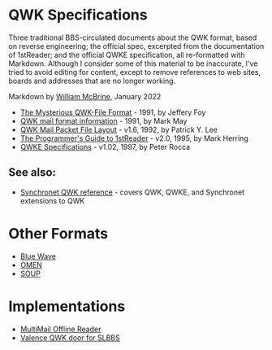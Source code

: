 QWK Specifications
==================

Three traditional BBS-circulated documents about the QWK format, based on
reverse engineering; the official spec, excerpted from the documentation
of 1stReader; and the official QWKE specification, all re-formatted with
Markdown. Although I consider some of this material to be inaccurate,
I've tried to avoid editing for content, except to remove references to
web sites, boards and addresses that are no longer working.

Markdown by [William McBrine](https://wmcbrine.com/), January 2022

- [The Mysterious QWK-File Format](qwkfoy.md) - 1991, by Jeffery Foy
- [QWK mail format information](qwkmay.md) - 1991, by Mark May
- [QWK Mail Packet File Layout](qwklay.md) - v1.6, 1992, by Patrick Y. Lee
- [The Programmer's Guide to 1stReader](qwk1st.md) - v2.0, 1995, by Mark Herring
- [QWKE Specifications](qwke.md) - v1.02, 1997, by Peter Rocca


See also:
---------

- [Synchronet QWK reference](https://wiki.synchro.net/ref:qwk) - covers
  QWK, QWKE, and Synchronet extensions to QWK


Other Formats
=============

- [Blue Wave](bwdev300.md)
- [OMEN](omen-i.md)
- [SOUP](soup12.md)


Implementations
===============

- [MultiMail Offline Reader](https://wmcbrine.com/MultiMail/)
- [Valence QWK door for SLBBS](https://wmcbrine.com/sl)

